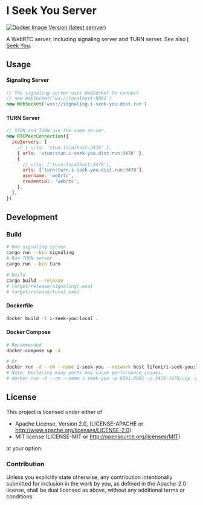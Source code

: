 # I Seek You Server

[![Docker Image Version (latest semver)](https://img.shields.io/docker/v/lifeni/i-seek-you?label=docker%20hub)](https://hub.docker.com/r/lifeni/i-seek-you)

A WebRTC server, including signaling server and TURN server. See also [I Seek You](https://github.com/Lifeni/i-seek-you).

## Usage

#### Signaling Server

```js
// The signaling server uses WebSocket to connect.
// new WebSocket('ws://localhost:8081')
new WebSocket('wss://signaling.i-seek-you.dist.run')
```

#### TURN Server

```js
// STUN and TURN use the same server.
new RTCPeerConnection({
  iceServers: [
    // { urls: 'stun:localhost:3478' },
    { urls: 'stun:stun.i-seek-you.dist.run:3478' },
    {
      // urls: ['turn:localhost:3478'],
      urls: ['turn:turn.i-seek-you.dist.run:3478'],
      username: 'webrtc',
      credential: 'webrtc',
    },
  ],
})
```

## Development

### Build

```sh
# Run signaling server
cargo run --bin signaling
# Run TURN server
cargo run --bin turn

# Build
cargo build --release
# target/release/signaling[.exe]
# target/release/turn[.exe]
```

#### Dockerfile

```sh
docker build -t i-seek-you:local .
```

#### Docker Compose

```sh
# Recommended
docker-compose up -d

# Or
docker run -d --rm --name i-seek-you --network host lifeni/i-seek-you:latest
# Note: Declaring many ports may cause performance issues.
# docker run -d --rm --name i-seek-you -p 8081:8081 -p 3478:3478/udp -p 49152-65535:49152-65535/udp lifeni/i-seek-you:latest
```

## License

This project is licensed under either of

- Apache License, Version 2.0, (LICENSE-APACHE or http://www.apache.org/licenses/LICENSE-2.0)
- MIT license (LICENSE-MIT or http://opensource.org/licenses/MIT)

at your option.

### Contribution

Unless you explicitly state otherwise, any contribution intentionally submitted for inclusion in the work by you, as defined in the Apache-2.0 license, shall be dual licensed as above, without any additional terms or conditions.
